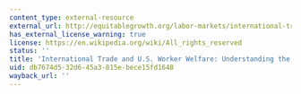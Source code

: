 ```yaml
---
content_type: external-resource
external_url: http://equitablegrowth.org/labor-markets/international-trade-and-u-s-worker-welfare-understanding-the-costs-and-benefits/
has_external_license_warning: true
license: https://en.wikipedia.org/wiki/All_rights_reserved
status: ''
title: 'International Trade and U.S. Worker Welfare: Understanding the Costs and Benefits'
uid: db7674d5-32d6-45a3-815e-bece15fd1648
wayback_url: ''
---
```

